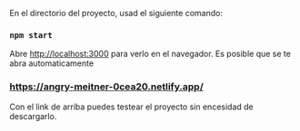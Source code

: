 En el directorio del proyecto, usad el siguiente comando:

### `npm start`

Abre [http://localhost:3000](http://localhost:3000) para verlo en el navegador. Es posible que se te abra automaticamente

### https://angry-meitner-0cea20.netlify.app/

Con el link de arriba puedes testear el proyecto sin encesidad de descargarlo.
